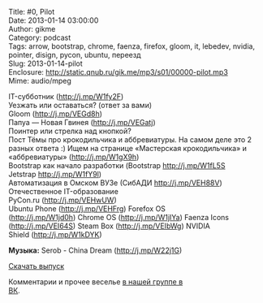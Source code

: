 Title: #0, Pilot  
Date: 2013-01-14 03:00:00  
Author: gikme  
Category: podcast  
Tags: arrow, bootstrap, chrome, faenza, firefox, gloom, it, lebedev, nvidia, pointer, disign, pycon, ubuntu, переезд  
Slug: 2013-01-14-pilot  
Enclosure: http://static.qnub.ru/gik.me/mp3/s01/00000-pilot.mp3  
Mime: audio/mpeg

IT-субботник (<http://j.mp/W1fy2F>)   
Уезжать или оставаться? (ответ за вами)   
Gloom (<http://j.mp/VEGd8h>)   
Папуа — Новая Гвинея (<http://j.mp/VEGatj>)   
Поинтер или стрелка над кнопкой?   
Пост Тёмы про крокодильчика и аббревиатуры. На самом деле это 2  
разных ответа :) Ищем на странице «Мастерская крокодильчика» и  
«аббревиатуры» (<http://j.mp/W1gX9h>)   
Bootstrap как начало разработки (Bootstrap <http://j.mp/W1fL5S>  
Jetstrap <http://j.mp/W1fY9l>)   
Автоматизация в Омском ВУЗе (СибАДИ <http://j.mp/VEH88V>)   
Отечественное IT-образование   
PyCon.ru (<http://j.mp/VEHwUW>)   
Ubuntu Phone (<http://j.mp/VEHFrg>) Forefox OS  
(<http://j.mp/W1jd0h>) Chrome OS (<http://j.mp/W1jIYa>) Faenza Icons  
(<http://j.mp/VEI64S>) Steam Box (<http://j.mp/VEIbWg>) NVIDIA  
Shield (<http://j.mp/W1kDYK>) 

**Музыка:** Serob - China Dream (<http://j.mp/W22j1G>)

[Скачать выпуск](http://static.qnub.ru/gik.me/mp3/s01/00000-pilot.mp3)

Комментарии и прочее веселье [в нашей группе в  
ВК](http://vk.com/gikme).

